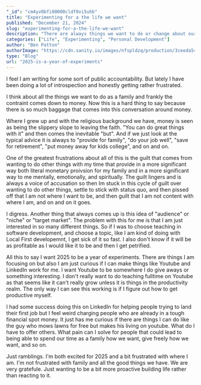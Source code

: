 ```yaml
---
"_id": "cm4yv0bfi00000cldf0vi5uhb"
title: "Experimenting for a the life we want"
published: "December 21, 2024"
slug: "experimenting-for-a-the-life-we-want"
description: "There are always things we want to do or change about our situations. Time to work towards them."
categories: ["Life", "Experimenting", "Personal Development"]
author: "Ben Patton"
authorImage: "https://cdn.sanity.io/images/nfspldzq/production/3ceeda54221c7c0614ecc51f955c7be39a1da34e-512x512.jpg"
type: "Blog"
url: "2025-is-a-year-of-experiments"
---
```


I feel I am writing for some sort of public accountability. But lately I have been doing a lot of introspection and honestly getting rather frustrated. 

I think about all the things we want to do as a family and frankly the contraint comes down to money. Now this is a hard thing to say because there is so much baggage that comes into this conversation around money. 

Where I grew up and with the religious background we have, money is seen as being the slippery slope to leaving the faith. "You can do great things with it" and then comes the inevitable "but". And if we just look at the typical advice it is always to "provide for family", "do your job well", "save for retirement", "put money away for kids college", and on and on. 

One of the greatest frustrations about all of this is the guilt that comes from wanting to do other things with my time that provide in a more significant way both literal monetary proivsion for my family and in a more significant way to me mentally, emotionally, and spiritually. The guilt lingers and is always a voice of accusation so then Im stuck in this cycle of guilt over wanting to do other things, settle to stick with status quo, and then pissed off that I am not where I want to be, and then guilt that I am not content with where I am, and on and on it goes.

I digress. Another thing that always comes up is this idea of "audience" or "niche" or "target market". The problem with this for me is that I am just interested in so many different things. So if I was to choose teaching in software development, and choose a topic, like I am kind of doing with Local First developemnt, I get sick of it so fast. I also don't know if it will be as profitable as I would like it to be and then I get petrified. 

All this to say I want 2025 to be a year of experiments. There are things I am focusing on but also I am just curious if I can make things like Youtube and LinkedIn work for me. I want Youtube to be somewhere I do give aways or something interesting. I don't really want to do teaching fulltime on Youtube as that seems like it can't really grow unless it is things in the productivity realm. The only way I can see this working is if I figure out how to get productive myself. 

I had some success doing this on LinkedIn for helping people trying to land their first job but I feel weird charging people who are already in a tough financial spot money. It just has me curious if there are things I can do like the guy who mows lawns for free but makes his living on youtube. What do I have to offer others. What pain can I solve for people that could lead to being able to spend our time as a family how we want, give freely how we want, and so on. 

Just ramblings. I'm both excited for 2025 and a bit frustrated with where I am. I'm not frustrated with family and all the good things we have. We are very gratefule. Just wanting to be a bit more proactive building life rather than reacting to it. 
